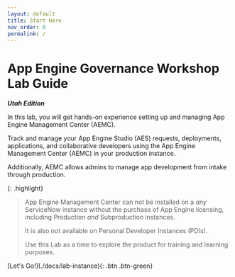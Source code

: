 ```yaml
---
layout: default
title: Start Here
nav_order: 0
permalink: /
---
```


# App Engine Governance Workshop Lab Guide

***Utah Edition***

In this lab, you will get hands-on experience setting up and managing App Engine Management Center (AEMC).

Track and manage your App Engine Studio (AES) requests, deployments, applications, and collaborative developers using the App Engine Management Center (AEMC) in your production instance. 

Additionally, AEMC allows admins to manage app development from intake through production.

{: .highlight}
> App Engine Management Center can not be installed on a *any* ServiceNow instance without the purchase of App Engine licensing, including Production *and* Subproduction instances.
>
> It is also not available on Personal Developer Instances (PDIs).
>
> Use this Lab as a time to explore the product for training and learning purposes. 

<span class="fs-6">
[Let's Go!](./docs/lab-instance){: .btn .btn-green}
</span>